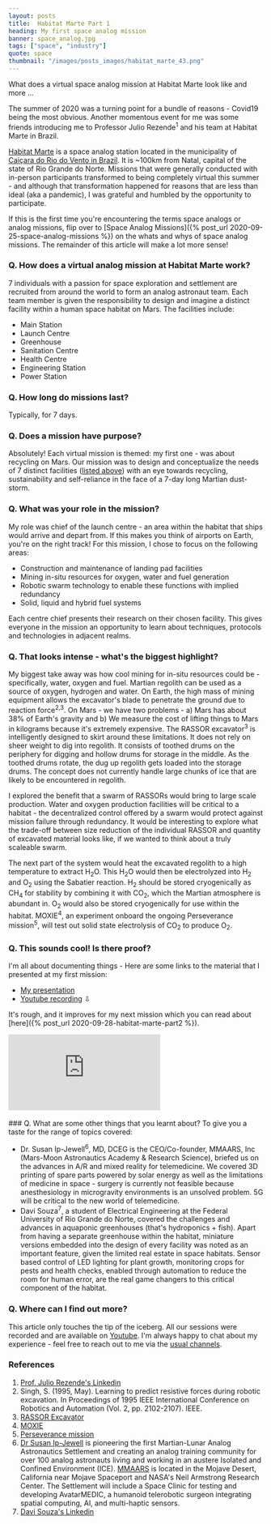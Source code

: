 ```yaml
---
layout: posts
title:  Habitat Marte Part 1
heading: My first space analog mission
banner: space_analog.jpg
tags: ["space", "industry"]
quote: space
thumbnail: "/images/posts_images/habitat_marte_43.png"
---
```

What does a virtual space analog mission at Habitat Marte look like and more ...
<!--more-->

The summer of 2020 was a turning point for a bundle of reasons - Covid19 being the most obvious. Another momentous event for me was some friends introducing me to Professor Julio Rezende<sup>1</sup> and his team at Habitat Marte in Brazil. 

[Habitat Marte](<http://www.habitatmarte.com/>) is a space analog station located in the municipality of [Caiçara do Rio do Vento in Brazil](https://goo.gl/maps/fxbxGofz4tgraKVA6). It is ~100km from Natal, capital of the state of Rio Grande do Norte. Missions that were generally conducted with in-person participants transformed to being completely virtual this summer - and although that transformation happened for reasons that are less than ideal (aka a pandemic), I was grateful and humbled by the opportunity to participate. 

If this is the first time you're encountering the terms space analogs or analog missions, flip over to [Space Analog Missions]({% post_url 2020-09-25-space-analog-missions %}) on the whats and whys of space analog missions. The remainder of this article will make a lot more sense!

### Q. How does a virtual analog mission at Habitat Marte work?
<p><span class="image right"><img src="/images/posts_images/habitat_marte_43.png" alt="" /></span>7 individuals with a passion for space exploration and settlement are recruited from around the world to form an analog astronaut team. Each team member is given the responsibility to design and imagine a distinct facility within a human space habitat on Mars. The facilities include:
<ul>
<li> Main Station</li>
<li> Launch Centre</li>
<li> Greenhouse</li>
<li> Sanitation Centre</li>
<li> Health Centre</li>
<li> Engineering Station</li>
<li> Power Station</li></ul>
</p>

### Q. How long do missions last?
Typically, for 7 days.

### Q. Does a mission have purpose?
Absolutely! Each virtual mission is themed: my first one - was about recycling on Mars. Our mission was to design and conceptualize the needs of 7 distinct facilities ([listed above](#q-how-does-a-virtual-analog-mission-at-habitat-marte-work)) with an eye towards recycling, sustainability and self-reliance in the face of a 7-day long Martian dust-storm. 

### Q. What was your role in the mission?
My role was chief of the launch centre - an area within the habitat that ships would arrive and depart from. If this makes you think of airports on Earth, you're on the right track! For this mission, I chose to focus on the following areas:
* Construction and maintenance of landing pad facilities
* Mining in-situ resources for oxygen, water and fuel generation
* Robotic swarm technology to enable these functions with implied redundancy
* Solid, liquid and hybrid fuel systems

Each centre chief presents their research on their chosen facility. This gives everyone in the mission an opportunity to learn about techniques, protocols and technologies in adjacent realms. 

### Q. That looks intense - what's the biggest highlight?
My biggest take away was how cool mining for in-situ resources could be - specifically, water, oxygen and fuel. Martian regolith can be used as a source of oxygen, hydrogen and water. On Earth, the high mass of mining equipment allows the excavator's blade to penetrate the ground due to reaction force<sup>2,3</sup>. On Mars - we have two problems - a) Mars has about 38% of Earth's gravity and b) We measure the cost of lifting things to Mars in kilograms because it's extremely expensive. The RASSOR excavator<sup>3</sup> is intelligently designed to skirt around these limitations. It does not rely on sheer weight to dig into regolith. It consists of toothed drums on the periphery for digging and hollow drums for storage in the middle. As the toothed drums rotate, the dug up regolith gets loaded into the storage drums. The concept does not currently handle large chunks of ice that are likely to be encountered in regolith. 

I explored the benefit that a swarm of RASSORs would bring to  large scale production. Water and oxygen production facilities will be critical to a habitat - the decentralized control offered by a swarm would protect against mission failure through redundancy. It would be interesting to explore what the trade-off between size reduction of the individual RASSOR and quantity of excavated material looks like, if we wanted to think about a truly scaleable swarm. 

The next part of the system would heat the excavated regolith to a high temperature to extract H<sub>2</sub>O. This H<sub>2</sub>O would then be electrolyzed into H<sub>2</sub> and O<sub>2</sub> using the Sabatier reaction. H<sub>2</sub> should be stored cryogenically as CH<sub>4</sub> for stability by combining it with CO<sub>2</sub>, which the Martian atmosphere is abundant in. O<sub>2</sub> would also be stored cryogenically for use within the habitat. MOXIE<sup>4</sup>, an experiment onboard the ongoing Perseverance mission<sup>5</sup>, will test out solid state electrolysis of CO<sub>2</sub> to produce O<sub>2</sub>.  


### Q. This sounds cool! Is there proof?
I'm all about documenting things - Here are some links to the material that I presented at my first mission:
* [My presentation](https://drive.google.com/file/d/1pTrI9WQLP_bdtZDMExhG6S2QyblRRq3b/view?usp=sharing)
* [Youtube recording](https://www.youtube.com/watch?v=1kD_FpYEfxA)
&#8681;

It's rough, and it improves for my next mission which you can read about [here]({% post_url 2020-09-28-habitat-marte-part2 %}). 
<div class="youtube-container">
    <iframe class="youtube-iframe" src="https://www.youtube.com/embed/1kD_FpYEfxA" frameborder="0" allow="accelerometer; autoplay; clipboard-write; encrypted-media; gyroscope; picture-in-picture" allowfullscreen></iframe>
</div>

<br/>
### Q. What are some other things that you learnt about?
To give you a taste for the range of topics covered:

* Dr. Susan Ip-Jewell<sup>6</sup>, MD, DCEG  is the CEO/Co-founder, MMAARS, Inc (Mars-Moon Astronautics Academy & Research Science), briefed us on the advances in A/R and mixed reality for telemedicine. We covered 3D printing of spare parts powered by solar energy as well as the limitations of medicine in space - surgery is currently not feasible because anesthesiology in microgravity environments is an unsolved problem. 5G will be critical to the new world of telemedicine. 
* Davi Souza<sup>7</sup>, a student of Electrical Engineering at the Federal University of Rio Grande do Norte, covered the challenges and advances in aquaponic greenhouses (that's hydroponics + fish). Apart from having a separate greenhouse within the habitat, miniature versions embedded into the design of every facility was noted as an important feature, given the limited real estate in space habitats. Sensor based control of LED lighting for plant growth, monitoring crops for pests and health checks, enabled through automation to reduce the room for human error, are the real game changers to this critical component of the habitat. 

### Q. Where can I find out more? 
This article only touches the tip of the iceberg. All our sessions were recorded and are available on [Youtube](https://www.youtube.com/HabitatMarte). I'm always happy to chat about my experience - feel free to reach out to me via the [usual channels](/contact).


### References

1. [Prof. Julio Rezende's Linkedin](https://www.linkedin.com/in/juliorezende10/)
2. Singh, S. (1995, May). Learning to predict resistive forces during robotic excavation. In Proceedings of 1995 IEEE International Conference on Robotics and Automation (Vol. 2, pp. 2102-2107). IEEE.
3. [RASSOR Excavator](https://technology.nasa.gov/patent/KSC-TOPS-7)
4. [MOXIE](https://mars.nasa.gov/mars2020/spacecraft/instruments/moxie/for-scientists/)
5. [Perseverance mission](https://mars.nasa.gov/mars2020/mission/overview/)
6. [Dr Susan Ip-Jewell](https://www.linkedin.com/in/susanipjewell/) is  pioneering the first Martian-Lunar Analog Astronautics Settlement and creating an analog training community for over 100 analog astronauts living and working in an austere Isolated and Confined Environment (ICE). [MMAARS](https://www.MMAARS.com) is located in the Mojave Desert, California near Mojave Spaceport and NASA's Neil Armstrong Research Center. The Settlement will include a Space Clinic for testing and developing AvatarMEDIC, a humanoid telerobotic surgeon integrating spatial computing, AI, and multi-haptic sensors.  
7. [Davi Souza's Linkedin](https://www.linkedin.com/in/daviafs/)